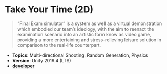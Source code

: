 # Take Your Time (2D)

> “Final Exam simulator” is a system as well as a virtual demonstration which embodied our team’s ideology, with the aim to reenact the examination scenario into an artistic form know as video game, providing a more entertaining and stress-relieving leisure solution in comparison to the real-life counterpart.

- **Topics**: Multi-directional Shooting, Random Generation, Physics
- **Version**: Unity 2019.4 (LTS)
- [**developer**](JIA_MU)
